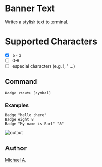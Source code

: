 # Banner Text
Writes a stylish text to terminal. 

# Supported Characters  
- [x] a - z  
- [ ] 0-9  
- [ ] especial characters (e.g. !, " ...)  

## Command
`Badge <text> [symbol]` 

### Examples
`Badge "hello there"`    
`Badge eight 8`  
`Badge "My name is Earl" "&"`      

![output](https://cloud.githubusercontent.com/assets/16080581/19627808/2345460c-9950-11e6-8cbd-72e863fda435.png)

## Author

[Michael A.](https://se.linkedin.com/in/michaelabebaw)
